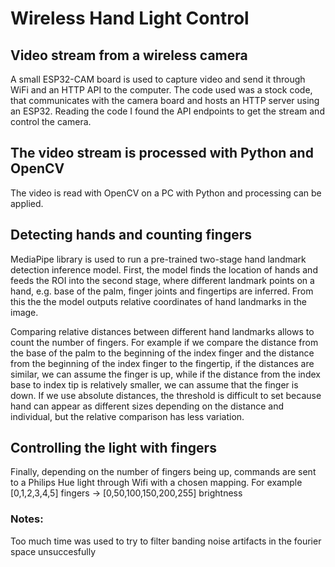 # Wireless Hand Light Control

## Video stream from a wireless camera
A small ESP32-CAM board is used to capture video and send it through WiFi and an HTTP API to the computer.
The code used was a stock code, that communicates with the camera board and hosts an HTTP server using an ESP32.
Reading the code I found the API endpoints to get the stream and control the camera.

## The video stream is processed with Python and OpenCV
The video is read with OpenCV on a PC with Python and processing can be applied.

## Detecting hands and counting fingers
MediaPipe library is used to run a pre-trained two-stage hand landmark detection inference model. 
First, the model finds the location of hands and feeds the ROI into the second stage, where different landmark points on a hand, e.g. base of the palm, finger joints and fingertips 
are inferred. From this the the model outputs relative coordinates of hand landmarks in the image.

Comparing relative distances between different hand landmarks allows to count the number of fingers. 
For example if we compare the distance from the base of the palm to the beginning of the index finger and the distance from the beginning of the index finger to the fingertip, 
if the distances are similar, we can assume the finger is up, while if the distance from the index base to index tip is relatively smaller, we can assume that the finger is down.
If we use absolute distances, the threshold is difficult to set because hand can appear as different sizes depending on the distance and individual, but the relative comparison has less variation.

## Controlling the light with fingers
Finally, depending on the number of fingers being up, commands are sent to a Philips Hue light through Wifi with a chosen mapping. For example [0,1,2,3,4,5] fingers -> [0,50,100,150,200,255] brightness



### Notes:
Too much time was used to try to filter banding noise artifacts in the fourier space unsuccesfully